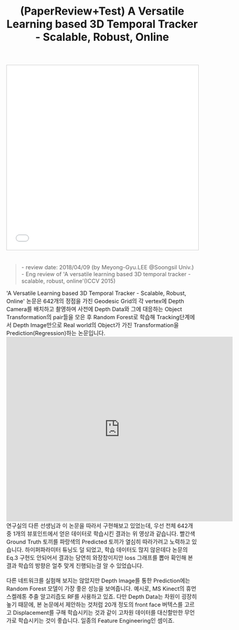﻿---
title: "(PaperReview+Test) A Versatile Learning based 3D Temporal Tracker - Scalable, Robust, Online"
tags: 
  - Machine Learning
  - Random Forest
  - Computer Vision
  - AR
categories:
  - PaperReview
  - Shoveling
toc: false
comments: 
  provider: "disqus"
  disqus:
    shortname: "https-brstar96-github-io"
use_math: true
header:
  teaser: /assets/Images/paper-reviewa-versatile-learning-based-3d-temporal-tracker-scalable-robust-online-1-638.jpg
---
<center>
<iframe src="//www.slideshare.net/slideshow/embed_code/key/pA0qc4zWxED3JJ" width="595" height="485" frameborder="0" marginwidth="0" marginheight="0" scrolling="no" style="border:1px solid #CCC; border-width:1px; margin-bottom:5px; max-width: 100%;" allowfullscreen> </iframe>
</center><br>

<Blockquote><span style="font-size:11pt">- review date: 2018/04/09 (by Meyong-Gyu.LEE @Soongsil Univ.)<br>- Eng review of 'A versatile learning based 3D temporal tracker - scalable, robust, online'(ICCV 2015)</span></Blockquote>

<span style="font-size:11pt">
'A Versatile Learning based 3D Temporal Tracker - Scalable, Robust, Online' 논문은 642개의 정점을 가진 Geodesic Grid의 각 vertex에 Depth Camera를 배치하고 촬영하여 사전에 Depth Data와 그에 대응하는 Object Transformation의 pair들을 모은 후 Random Forest로 학습해 Tracking단계에서 Depth Image만으로 Real world의 Object가 가진 Transformation을 Prediction(Regression)하는 논문입니다. <br>
</span>

<iframe width="595" height="485" src="https://serviceapi.nmv.naver.com/flash/convertIframeTag.nhn?vid=3ED08D38E08D7597FD19539917A6A68D3809&outKey=V129a9b244ee0879762c96f850d20745d59cd0fde417e5af9a48e6f850d20745d59cd" frameborder="no" scrolling="no" title="NaverVideo" allow="autoplay; gyroscope; accelerometer; encrypted-media" allowfullscreen></iframe><br>

<span style="font-size:11pt">
연구실의 다른 선생님과 이 논문을 따라서 구현해보고 있었는데, 우선 전체 642개 중 1개의 뷰포인트에서 얻은 데이터로 학습시킨 결과는 위 영상과 같습니다. 빨간색 Ground Truth 토끼를 파랑색의 Predicted 토끼가 열심히 따라가려고 노력하고 있습니다. 하이퍼파라미터 튜닝도 덜 되었고, 학습 데이터도 많지 않은데다 논문의 Eq.3 구현도 안되어서 결과는 당연히 와장창이지만 loss 그래프를 뽑아 확인해 본 결과 학습의 방향은 얼추 맞게 진행되는걸 알 수 있었습니다.<br><br>
다른 네트워크를 실험해 보지는 않았지만 Depth Image를 통한 Prediction에는 Random Forest 모델이 가장 좋은 성능을 보여줍니다. 예시로, MS Kinect의 휴먼 스켈레톤 추출 알고리즘도 RF를 사용하고 있죠. 다만 Depth Data는 차원이 굉장히 높기 때문에, 본 논문에서 제안하는 것처럼 20개 정도의 front face 버텍스를 고르고 Displacement를 구해 학습시키는 것과 같이 고차원 데이터를 대신할만한 무언가로 학습시키는 것이 좋습니다. 일종의 Feature Engineering인 셈이죠.<br>
</span>